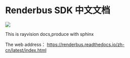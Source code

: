 Renderbus SDK 中文文档
======================

[![](https://img.shields.io/badge/docs--%E4%B8%AD%E6%96%87%E7%AE%80%E4%BD%93-latest-green)](https://renderbus.readthedocs.io/zh/latest)

This is rayvision docs,produce with sphinx

 The web address：  https://renderbus.readthedocs.io/zh-cn/latest/index.html

